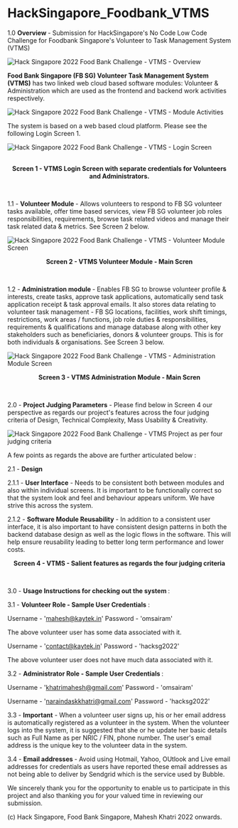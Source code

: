 # HackSingapore_Foodbank_VTMS

1.0  <b>Overview </b> - Submission for HackSingapore's No Code Low Code Challenge for Foodbank Singapore's Volunteer to Task Management System (VTMS)

![Hack Singapore 2022 Food Bank Challenge - VTMS - Overview](http://www.kaytek.co.in/images/fbsgvtms/mk_vtms_intro_1175_369.png)

<b>Food Bank Singapore (FB SG) Volunteer Task Management System (VTMS)</b>  has two linked web cloud based software modules: Volunteer & Administration which are used as the frontend and backend work activities respectively.

![Hack Singapore 2022 Food Bank Challenge - VTMS - Module Activities](http://www.kaytek.co.in/images/fbsgvtms/mk_vtms_overview_1280_720.png)

The system is based on a web based cloud platform. Please see the following Login Screen 1.

![Hack Singapore 2022 Food Bank Challenge - VTMS - Login Screen](http://www.kaytek.co.in/images/fbsgvtms/mk_vtms_login_screen_990_528.png) <br><br>

<p align="center"> <b>Screen 1 - VTMS Login Screen with separate credentials for Volunteers and Administrators. </b></p> <br>

1.1 - <b> Volunteer Module </b> - Allows volunteers to respond to FB SG volunteer tasks available, offer time based services, view FB SG volunteer job roles responsibilities, requirements, browse task related videos and manage their task related data & metrics. See Screen 2 below.

![Hack Singapore 2022 Food Bank Challenge - VTMS - Volunteer Module Screen](http://www.kaytek.co.in/images/fbsgvtms/mk_vtms_volunteer_module_898_535.png)

<p align="center"> <b>Screen 2 - VTMS Volunteer Module - Main Scren </b></p> <br>

1.2 - <b> Administration module </b> - Enables FB SG to browse volunteer profile & interests, create tasks, approve task applications, automatically send task application receipt & task approval emails. It also stores data relating to volunteer task management - FB SG locations, facilities, work shift timings, restrictions, work areas / functions, job role duties & responsibilities, requirements & qualifications and manage database along with other key stakeholders such as beneficiaries, donors & volunteer groups. This is for both individuals & organisations. See Screen 3 below. 

![Hack Singapore 2022 Food Bank Challenge - VTMS - Administration Module Screen](http://www.kaytek.co.in/images/fbsgvtms/mk_vtms_administration_module_976_438.png)

<p align="center"> <b>Screen 3 - VTMS Administration Module - Main Scren </b></p> <br>

2.0 - <b>Project Judging Parameters</b> - Please find below in Screen 4 our perspective  as regards our project's features across the four judging criteria of Design, Technical Complexity, Mass Usability & Creativity. 

![Hack Singapore 2022 Food Bank Challenge - VTMS Project as per four judging criteria ](http://www.kaytek.co.in/images/fbsgvtms/vtms_judging_criteria_points_1280_720.png)

A few points as regards the above are further articulated below :

2.1 - <b>Design</b> 

2.1.1 - <b>User Interface</b> - Needs to be consistent both between modules and also within individual screens. It is important to be functionally correct so that the system look and feel and behaviour appears uniform. We have strive this across the system.

2.1.2 - <b>Software Module Reusability</b> - In addition to a consistent user interface, it is also important to have consistent design patterns in both the backend database design as well as the logic flows in the software. This will help ensure reusability leading to better long term performance and lower costs.



<p align="center"> <b>Screen 4 - VTMS - Salient features as regards the four judging criteria </b></p> <br>

3.0 - <b>Usage Instructions for checking out the system </b> :

3.1 - <b>Volunteer Role - Sample User Credentials</b> :

Username - 'mahesh@kaytek.in' 
Password - 'omsairam'

The above volunteer user has some data associated with it.

Username - 'contact@kaytek.in'
Password - 'hacksg2022'

The above volunteer user does not have much data associated with it.

3.2 - <b>Administrator Role - Sample User Credentials </b>:

Username - 'khatrimahesh@gmail.com'
Password - 'omsairam'

Username - 'naraindaskkhatri@gmail.com'
Password - 'hacksg2022'

3.3 - <b>Important</b> - When a volunteer user signs up, his or her email address is automatically registered as a volunteer in the system. When the volunteer logs into the system, it is suggested that she or he update her basic details such as Full Name as per NRIC / FIN, phone number. The user's email address is the unique key to the volunteer data in the system. 

3.4 - <b> Email addresses </b> - Avoid using Hotmail, Yahoo, OUtlook and Live email addresses for credentials as users have reported these email addresses as not being able to deliver by Sendgrid which is the service used by Bubble.



We sincerely thank you for the opportunity to enable us to participate in this project and also thanking you for your valued time in reviewing our submission.

(c) Hack Singapore, Food Bank Singapore, Mahesh Khatri 2022 onwards.





